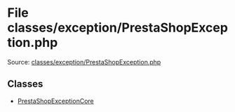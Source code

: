 File classes/exception/PrestaShopException.php
=========

Source: [classes/exception/PrestaShopException.php](https://github.com/PrestaShop/PrestaShop/blob/1.5.3.0/classes/exception/PrestaShopException.php)


Classes
-------

* [PrestaShopExceptionCore](class.PrestaShopExceptionCore.md)

